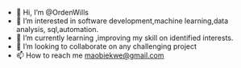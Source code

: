 - 👋 Hi, I’m @OrdenWills
- 👀 I’m interested in software development,machine learning,data analysis, sql,automation.
- 🌱 I’m currently learning ,improving my skill on identified interests.
- 💞️ I’m looking to collaborate on any challenging project 
- 📫 How to reach me maobiekwe@gmail.com

<!---
OrdenWills/OrdenWills is a ✨ special ✨ repository because its `README.md` (this file) appears on your GitHub profile.
You can click the Preview link to take a look at your changes.
--->
